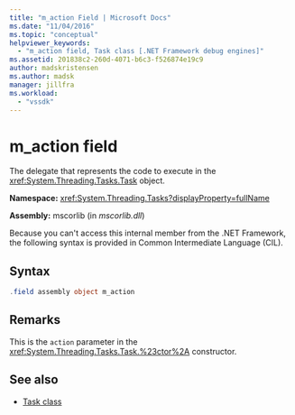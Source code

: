 ```yaml
---
title: "m_action Field | Microsoft Docs"
ms.date: "11/04/2016"
ms.topic: "conceptual"
helpviewer_keywords:
  - "m_action field, Task class [.NET Framework debug engines]"
ms.assetid: 201838c2-260d-4071-b6c3-f526874e19c9
author: madskristensen
ms.author: madsk
manager: jillfra
ms.workload:
  - "vssdk"
---
```

# m_action field
The delegate that represents the code to execute in the <xref:System.Threading.Tasks.Task> object.

 **Namespace:** <xref:System.Threading.Tasks?displayProperty=fullName>

 **Assembly:** mscorlib (in *mscorlib.dll*)

 Because you can't access this internal member from the .NET Framework, the following syntax is provided in Common Intermediate Language (CIL).

## Syntax

```csharp
.field assembly object m_action
```

## Remarks
 This is the `action` parameter in the <xref:System.Threading.Tasks.Task.%23ctor%2A> constructor.

## See also
- [Task class](../../extensibility/debugger/task-class-internal-members.md)